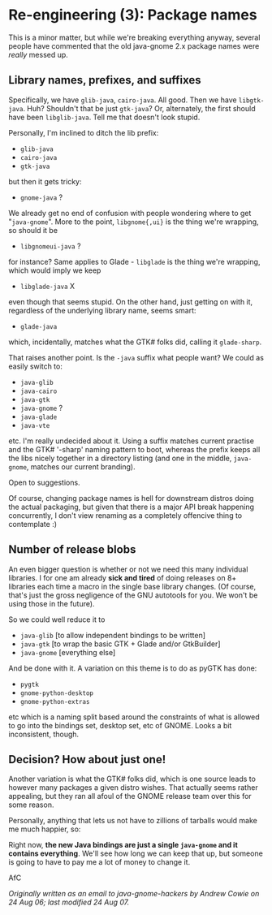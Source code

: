 Re-engineering (3): Package names
=================================

This is a minor matter, but while we're breaking everything anyway, several
people have commented that the old java-gnome 2.x package names were _really_
messed up.

Library names, prefixes, and suffixes
-------------------------------------

Specifically, we have `glib-java`, `cairo-java`. All good. Then we have
`libgtk-java`. Huh? Shouldn't that be just `gtk-java`? Or, alternately, the
first should have been `libglib-java`. Tell me that doesn't look stupid.

Personally, I'm inclined to ditch the lib prefix:

* `glib-java`  
* `cairo-java`  
* `gtk-java`  

but then it gets tricky:

* `gnome-java`  ? 

We already get no end of confusion with people wondering where to get
"`java-gnome`". More to the point, `libgnome{,ui}` is the thing we're
wrapping, so should it be

* `libgnomeui-java`  ? 

for instance? Same applies to Glade - `libglade` is the thing we're wrapping,
which would imply we keep

* `libglade-java`  X 

even though that seems stupid. On the other hand, just getting on with it,
regardless of the underlying library name, seems smart:

* `glade-java`  

which, incidentally, matches what the GTK# folks did, calling it
`glade-sharp`.

That raises another point. Is the `-java` suffix what people want? We could as
easily switch to:

* `java-glib`  
* `java-cairo`  
* `java-gtk`  
* `java-gnome`  ? 
* `java-glade`  
* `java-vte`  

etc. I'm really undecided about it. Using a suffix matches current practise
and the GTK# '-sharp' naming pattern to boot, whereas the prefix keeps all the
libs nicely together in a directory listing (and one in the middle,
`java-gnome`, matches our current branding).

Open to suggestions.

Of course, changing package names is hell for downstream distros doing the
actual packaging, but given that there is a major API break happening
concurrently, I don't view renaming as a completely offencive thing to
contemplate :)

Number of release blobs
-----------------------

An even bigger question is whether or not we need this many individual
libraries. I for one am already **sick and tired** of doing releases on 8+
libraries each time a macro in the single base library changes. (Of course,
that's just the gross negligence of the GNU autotools for you. We won't be
using those in the future).

So we could well reduce it to

* `java-glib`  [to allow independent bindings to be written]
* `java-gtk`  [to wrap the basic GTK + Glade and/or GtkBuilder]
* `java-gnome`  [everything else]

And be done with it. A variation on this theme is to do as pyGTK has done:

* `pygtk` 
* `gnome-python-desktop` 
* `gnome-python-extras` 

etc which is a naming split based around the constraints of what is allowed to
go into the bindings set, desktop set, etc of GNOME. Looks a bit inconsistent,
though.


Decision? How about just one!
-----------------------------

Another variation is what the GTK# folks did, which is one source leads to
however many packages a given distro wishes. That actually seems rather
appealing, but they ran all afoul of the GNOME release team over this for some
reason.

Personally, anything that lets us not have to zillions of tarballs would
make me much happier, so:

Right now, **the new Java bindings are just a single `java-gnome` and it
contains everything**. We'll see how long we can keep that up, but someone is
going to have to pay me a lot of money to change it.

AfC

_Originally written as an email to java-gnome-hackers by Andrew Cowie on 24
Aug 06; last modified 24 Aug 07._

<!--
 
  Copyright © 2006 Operational Dynamics Consulting, Pty Ltd

  As project documentation, this file forms an integral part of the source
  code of the library it accompanies, and thus is made available to you by its
  authors as open source software: you can redistribute it and/or modify it
  under the terms of the GNU General Public License version 2 ("GPL") as
  published by the Free Software Foundation.

  This program is distributed in the hope that it will be useful, but WITHOUT
  ANY WARRANTY; without even the implied warranty of MERCHANTABILITY or
  FITNESS FOR A PARTICULAR PURPOSE. See the GPL for more details.

  You should have received a copy of the GPL along with this program. If not,
  see http://www.gnu.org/licenses/. The authors of this program may be
  contacted through http://java-gnome.sourceforge.net/.

  vim: set textwidth=78 nowrap:

-->
